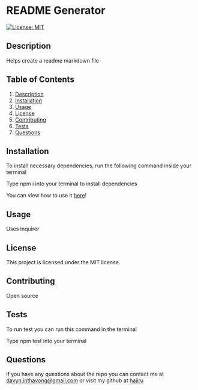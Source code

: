 # README Generator

[![License: MIT](https://img.shields.io/badge/License-MIT-yellow.svg)](https://opensource.org/licenses/MIT)

## Description

  Helps create a readme markdown file

## Table of Contents

1. [Description](#description)
2. [Installation](#installation)
3. [Usage](#usage)
4. [License](#license)
5. [Contributing](#contributing)
6. [Tests](#tests)
7. [Questions](#questions)

## Installation

To install necessary dependencies, run the following command inside your terminal

Type npm i into your terminal to install dependencies

You can view how to use it <a href="https://drive.google.com/file/d/13_M4xeaFjpJ0JnUEcg1D8TnltJFUKLf6/view">here</a>!

## Usage

Uses inquirer

## License

This project is licensed under the MIT license.

## Contributing

Open source

## Tests

To run test you can run this command in the terminal

Type npm test into your terminal

## Questions

if you have any questions about the repo you can contact me at davyn.inthavong@gmail.com or visit my github at [hajiru](https://github.com/hajiru)